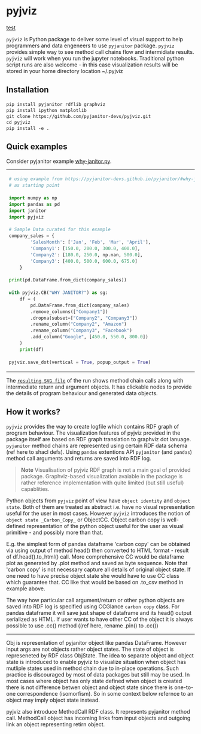 # pyjviz

[test](think-bayes-ch6.py-diagram1.svg)

`pyjviz` is Python package to deliver some level of visual support to help programmers and data engeneers to use `pyjanitor` package.
`pyjviz` provides simple way to see method call chains flow and intermidiate results.
`pyjviz` will work when you run the jupyter notebooks. Traditional python script runs are also welcome - in this case visualization results will be stored in your home directory location ~/.pyjviz

## Installation

```
pip install pyjanitor rdflib graphviz
pip install ipython matplotlib
git clone https://github.com/pyjanitor-devs/pyjviz.git
cd pyjviz
pip install -e .
```

## Quick examples

Consider pyjanitor example [why-janitor.py](https://github.com/pyjanitor-devs/pyjviz/blob/main/examples/scripts/why-janitor.py).
<table>
<tr><td>

```python
# using example from https://pyjanitor-devs.github.io/pyjanitor/#why-janitor
# as starting point

import numpy as np
import pandas as pd
import janitor
import pyjviz

# Sample Data curated for this example
company_sales = {
        'SalesMonth': ['Jan', 'Feb', 'Mar', 'April'],
        'Company1': [150.0, 200.0, 300.0, 400.0],
        'Company2': [180.0, 250.0, np.nan, 500.0],
        'Company3': [400.0, 500.0, 600.0, 675.0]
    }

print(pd.DataFrame.from_dict(company_sales))

with pyjviz.CB("WHY JANITOR?") as sg:
    df = (
        pd.DataFrame.from_dict(company_sales)
        .remove_columns(["Company1"])
        .dropna(subset=["Company2", "Company3"])
        .rename_column("Company2", "Amazon")
        .rename_column("Company3", "Facebook")
        .add_column("Google", [450.0, 550.0, 800.0])
    )
    print(df)

pyjviz.save_dot(vertical = True, popup_output = True)
```

</td><td><a target = "_blank" href="why-janitor.py.ttl.dot.svg"><img src="why-janitor.py.ttl.dot.svg"/></a></td></tr>
</table>

The [`resulting SVG file`][res] of the run shows method chain calls along with intermediate return and argument objects. It has clickable nodes to provide the details of program behaviour and generated data objects.

[res]: why-janitor.py.ttl.dot.svg

## How it works?

`pyjviz` provides the way to create logfile which contains RDF graph of program behaviour. The visualization features of pyjviz provided in the package itself are based on RDF graph translation to graphviz dot lanuage. `pyjanitor` method chains are represented using certain RDF data schema (ref here to shacl defs). Using `pandas` extentions API `pyjanitor` (and `pandas`) method call arguments and returns are saved into RDF log.

> **Note**
> Visualisation of pyjviz RDF graph is not a main goal of provided package. Graphviz-based visualization avaiable in the package is rather reference implementation with quite limited (but still useful) capablities.

Python objects from `pyjviz` point of view have `object identity` and `object state`. Both of them are treated as abstract i.e. have no visual representation useful for the user in most cases. However `pyjviz` introduces the notion of `object state _Carbon_Copy_` or ObjectCC. Object carbon copy is well-defined representation of the python object useful for the user as visual primitive - and possibly more than that.

E.g. the simplest form of pandas dataframe 'carbon copy' can be obtained via using output of method head() then converted to HTML format - result of df.head().to_html() call. More comprehensive CC would be dataframe plot as generated by .plot method and saved as byte sequence. Note that 'carbon copy' is not necessary capture all details of original object state. If one need to have precise object state she would have to use CC class which guarantee that. CC like that would be based on .to_csv method in example above.

The way how particular call argument/return or other python objects are saved into RDF log is specified using CCGlance `carbon copy` class. For pandas dataframe it will save just shape of dataframe and its head() output serialized as HTML. If user wants to have other CC of the object it is always possible to use .cc() method ((ref here, rename .pin() to .cc())

--------

Obj is representation of pyjanitor object like pandas DataFrame. However input args are not objects rather object states. The state of object is represeneted by RDF class ObjState. The idea to separate object and object state is introduced to enable pyjviz to visualize situation when object has mutliple states used in method chain due to in-place operations. Such practice is discouraged by most of data packages but still may be used. In most cases where object has only state defined when object is created there is not difference betwen object and object state since there is one-to-one correspondence (isomorfism). So in some context below refernce to an object may imply object state instead.

pyjviz also introduce MethodCall RDF class. It represents pyjanitor method call. MethodCall object has incoming links from input objects and outgoing link an object representing retirn object.

